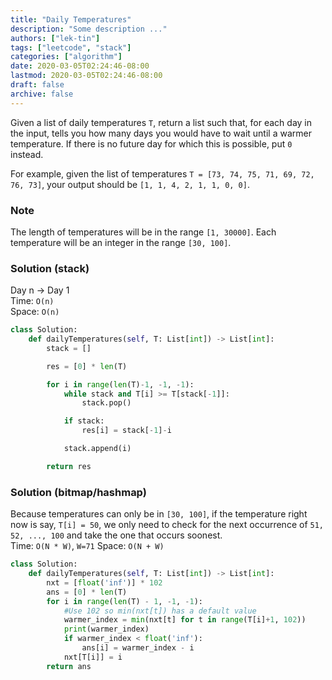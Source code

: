 ```yaml
---
title: "Daily Temperatures"
description: "Some description ..."
authors: ["lek-tin"]
tags: ["leetcode", "stack"]
categories: ["algorithm"]
date: 2020-03-05T02:24:46-08:00
lastmod: 2020-03-05T02:24:46-08:00
draft: false
archive: false
---
```

Given a list of daily temperatures `T`, return a list such that, for each day in the input, tells you how many days you would have to wait until a warmer temperature. If there is no future day for which this is possible, put `0` instead.  

For example, given the list of temperatures `T = [73, 74, 75, 71, 69, 72, 76, 73]`, your output should be `[1, 1, 4, 2, 1, 1, 0, 0]`.

### Note

The length of temperatures will be in the range `[1, 30000]`. Each temperature will be an integer in the range `[30, 100]`.

### Solution (stack)

Day n -> Day 1  
Time: `O(n)`  
Space: `O(n)`  
```python
class Solution:
    def dailyTemperatures(self, T: List[int]) -> List[int]:
        stack = []

        res = [0] * len(T)

        for i in range(len(T)-1, -1, -1):
            while stack and T[i] >= T[stack[-1]]:
                stack.pop()

            if stack:
                res[i] = stack[-1]-i

            stack.append(i)

        return res
```

### Solution (bitmap/hashmap)
Because temperatures can only be in `[30, 100]`, if the temperature right now is say, `T[i] = 50`, we only need to check for the next occurrence of `51, 52, ..., 100` and take the one that occurs soonest.  
Time: `O(N * W)`, `W=71`
Space: `O(N + W)`  
```python
class Solution:
    def dailyTemperatures(self, T: List[int]) -> List[int]:
        nxt = [float('inf')] * 102
        ans = [0] * len(T)
        for i in range(len(T) - 1, -1, -1):
            #Use 102 so min(nxt[t]) has a default value
            warmer_index = min(nxt[t] for t in range(T[i]+1, 102))
            print(warmer_index)
            if warmer_index < float('inf'):
                ans[i] = warmer_index - i
            nxt[T[i]] = i
        return ans
```
